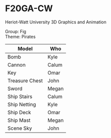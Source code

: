# F20GA-CW

Heriot-Watt University 3D Graphics and Animation

Group: Fig  
Theme: Pirates

| Model          | Who   |
| -------------- | ----- |
| Bomb           | Kyle  |
| Cannon         | Calum |
| Key            | Omar  |
| Treasure Chest | John  |
| Sword          | Megan |
| Ship Stairs    | Calum |
| Ship Netting   | Kyle  |
| Ship Deck      | Omar  |
| Ship Mast      | Megan |
| Scene Sky      | John  |
